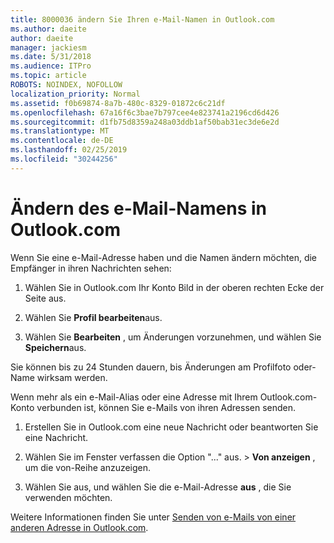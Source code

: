 ```yaml
---
title: 8000036 ändern Sie Ihren e-Mail-Namen in Outlook.com
ms.author: daeite
author: daeite
manager: jackiesm
ms.date: 5/31/2018
ms.audience: ITPro
ms.topic: article
ROBOTS: NOINDEX, NOFOLLOW
localization_priority: Normal
ms.assetid: f0b69874-8a7b-480c-8329-01872c6c21df
ms.openlocfilehash: 67a16f6c3bae7b797cee4e823741a2196cd6d426
ms.sourcegitcommit: d1fb75d8359a248a03ddb1af50bab31ec3de6e2d
ms.translationtype: MT
ms.contentlocale: de-DE
ms.lasthandoff: 02/25/2019
ms.locfileid: "30244256"
---
```

# <a name="change-your-email-name-in-outlookcom"></a>Ändern des e-Mail-Namens in Outlook.com

Wenn Sie eine e-Mail-Adresse haben und die Namen ändern möchten, die Empfänger in ihren Nachrichten sehen:
  
1. Wählen Sie in Outlook.com Ihr Konto Bild in der oberen rechten Ecke der Seite aus.
    
2. Wählen Sie **Profil bearbeiten**aus. 
    
3. Wählen Sie **Bearbeiten** , um Änderungen vorzunehmen, und wählen Sie **Speichern**aus. 
    
Sie können bis zu 24 Stunden dauern, bis Änderungen am Profilfoto oder-Name wirksam werden.
  
Wenn mehr als ein e-Mail-Alias oder eine Adresse mit Ihrem Outlook.com-Konto verbunden ist, können Sie e-Mails von ihren Adressen senden.
  
1. Erstellen Sie in Outlook.com eine neue Nachricht oder beantworten Sie eine Nachricht.
    
2. Wählen Sie im Fenster verfassen die Option "..." aus. \> **Von anzeigen** , um die von-Reihe anzuzeigen. 
    
3. Wählen Sie aus, und wählen Sie die e-Mail-Adresse **aus** , die Sie verwenden möchten. 
    
Weitere Informationen finden Sie unter [Senden von e-Mails von einer anderen Adresse in Outlook.com](https://go.microsoft.com/fwlink/p/?linkid=2001701&amp;clcid=0x409).
  

